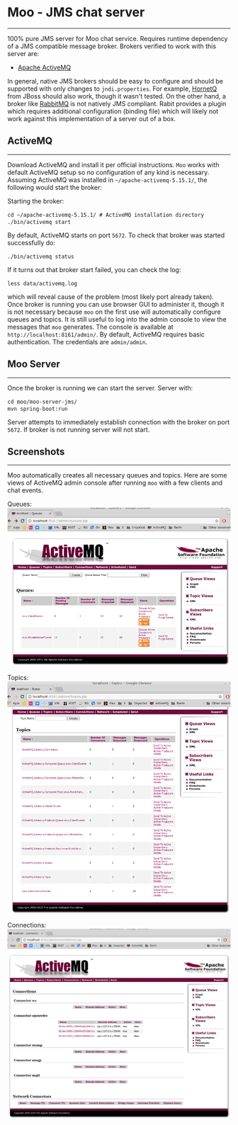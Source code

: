 # Moo - JMS chat server
---------------------
100% pure JMS server for Moo chat service. Requires runtime dependency of a 
JMS compatible message broker. Brokers verified to work with this server are:

* [Apache ActiveMQ](http://activemq.apache.org/)

In general, native JMS brokers should be easy to configure and should be 
supported with only changes to `jndi.properties`. For example, [HornetQ](http://hornetq.jboss.org/) 
from JBoss should also work, though it wasn't tested. On the other hand, a broker like [RabbitMQ](https://www.rabbitmq.com/) 
is not natively JMS compliant. Rabit provides a plugin which requires additional 
configuration (binding file) which will likely not work against this implementation 
of a server out of a box.

## ActiveMQ
---------------------
Download ActiveMQ and install it per official instructions. `Moo` works with 
default ActiveMQ setup so no configuration of any kind is necessary. Assuming 
ActiveMQ was installed in `~/apache-activemq-5.15.1/`, the following would 
start the broker:

Starting the broker:
```
cd ~/apache-activemq-5.15.1/ # ActiveMQ installation directory
./bin/activemq start
```
By default, ActiveMQ starts on port `5672`. To check that broker was started 
successfully do:
```
./bin/activemq status
```
If it turns out that broker start failed, you can check the log:
```
less data/activemq.log
```
which will reveal cause of the problem (most likely port already taken). Once 
broker is running you can use browser GUI to administer it, though it is not 
necessary because `moo` on the first use will automatically configure queues 
and topics. It is still useful to log into the admin console to view the 
messages that `moo` generates. The console is available at `http://localhost:8161/admin/`. 
By default, ActiveMQ requires basic authentication. The credentials are `admin/admin`.

## Moo Server
---------------------
Once the broker is running we can start the server. Server with:
```
cd moo/moo-server-jms/
mvn spring-boot:run
```
Server attempts to immediately establish connection with the broker on port 
`5672`. If broker is not running server will not start.

## Screenshots
---------------------
Moo automatically creates all necessary queues and topics. Here are some views 
of ActiveMQ admin console after running `moo` with a few clients and chat 
events.

Queues:
![Moo ActiveMQ](../docs/images/moo-activemq-queues.png?raw=true "ActiveMQ Moo Queues")

Topics:
![Moo ActiveMQ](../docs/images/moo-activemq-topics.png?raw=true "ActiveMQ Moo Topics")

Connections:
![Moo ActiveMQ](../docs/images/moo-activemq-connections.png?raw=true "ActiveMQ Moo Connections")